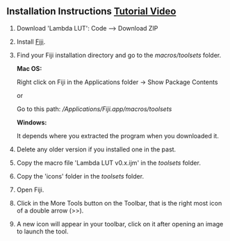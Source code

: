 ## Installation Instructions [Tutorial Video](https://youtu.be/Zp8huV2QjOk)
1. Download 'Lambda LUT': Code --> Download ZIP
2. Install [Fiji](https://fiji.sc).
3. Find your Fiji installation directory and go to the _macros/toolsets_ folder.

	**Mac OS:**

	Right click on Fiji in the Applications folder -> Show Package Contents
	
  	or

	Go to this path: _/Applications/Fiji.app/macros/toolsets_
	
	 **Windows:**
			
	It depends where you extracted the program when you downloaded it.

4. Delete any older version if you installed one in the past.

5. Copy the macro file 'Lambda LUT v0.x.ijm' in the _toolsets_ folder.

6. Copy the 'icons' folder in the _toolsets_ folder.

7. Open Fiji.

8. Click in the More Tools button on the Toolbar, that is the right most icon of a double arrow (>>).

9. A new icon will appear in your toolbar, click on it after opening an image to launch the tool.
